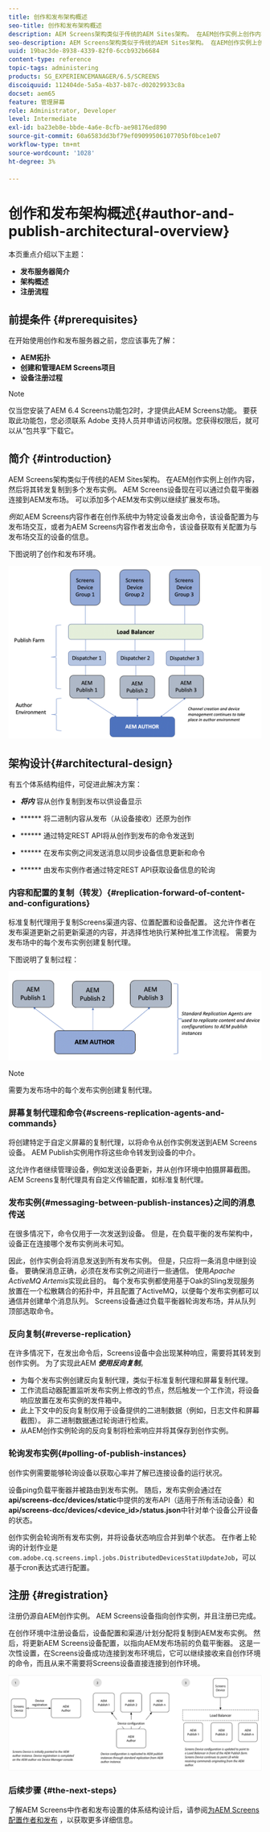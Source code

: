 ```yaml
---
title: 创作和发布架构概述
seo-title: 创作和发布架构概述
description: AEM Screens架构类似于传统的AEM Sites架构。 在AEM创作实例上创作内容，然后将其转发复制到多个发布实例。 可查看本页以了解有关作者和发布架构概述的更多信息。
seo-description: AEM Screens架构类似于传统的AEM Sites架构。 在AEM创作实例上创作内容，然后将其转发复制到多个发布实例。 可查看本页以了解有关作者和发布架构概述的更多信息。
uuid: 19bac3de-8938-4339-82f0-6ccb932b6684
content-type: reference
topic-tags: administering
products: SG_EXPERIENCEMANAGER/6.5/SCREENS
discoiquuid: 112404de-5a5a-4b37-b87c-d02029933c8a
docset: aem65
feature: 管理屏幕
role: Administrator, Developer
level: Intermediate
exl-id: ba23eb8e-bbde-4a6e-8cfb-ae98176ed890
source-git-commit: 60a6583dd3bf79ef09099506107705bf0bce1e07
workflow-type: tm+mt
source-wordcount: '1028'
ht-degree: 3%

---
```


# 创作和发布架构概述{#author-and-publish-architectural-overview}

本页重点介绍以下主题：

* **发布服务器简介**
* **架构概述**
* **注册流程**

## 前提条件 {#prerequisites}

在开始使用创作和发布服务器之前，您应该事先了解：

* **AEM拓扑**
* **创建和管理AEM Screens项目**
* **设备注册过程**

>[!NOTE]
>
>仅当您安装了AEM 6.4 Screens功能包2时，才提供此AEM Screens功能。 要获取此功能包，您必须联系 Adobe 支持人员并申请访问权限。您获得权限后，就可以从“包共享”下载它。

## 简介 {#introduction}

AEM Screens架构类似于传统的AEM Sites架构。 在AEM创作实例上创作内容，然后将其转发复制到多个发布实例。 AEM Screens设备现在可以通过负载平衡器连接到AEM发布场。 可以添加多个AEM发布实例以继续扩展发布场。

*例如*,AEM Screens内容作者在创作系统中为特定设备发出命令，该设备配置为与发布场交互，或者为AEM Screens内容作者发出命令，该设备获取有关配置为与发布场交互的设备的信息。

下图说明了创作和发布环境。

![screen_shot_2019-03-04at30236pm](assets/screen_shot_2019-03-04at30236pm.png)

## 架构设计{#architectural-design}

有五个体系结构组件，可促进此解决方案：

* ***将内*** 容从创作复制到发布以供设备显示

* ****** 将二进制内容从发布（从设备接收）还原为创作
* ****** 通过特定REST API将从创作到发布的命令发送到
* ****** 在发布实例之间发送消息以同步设备信息更新和命令
* ****** 由发布实例作者通过特定REST API获取设备信息的轮询

### 内容和配置的复制（转发）{#replication-forward-of-content-and-configurations}

标准复制代理用于复制Screens渠道内容、位置配置和设备配置。 这允许作者在发布渠道更新之前更新渠道的内容，并选择性地执行某种批准工作流程。 需要为发布场中的每个发布实例创建复制代理。

下图说明了复制过程：

![screen_shot_2019-03-04at33935pm](assets/screen_shot_2019-03-04at33935pm.png)

>[!NOTE]
>
>需要为发布场中的每个发布实例创建复制代理。

### 屏幕复制代理和命令{#screens-replication-agents-and-commands}

将创建特定于自定义屏幕的复制代理，以将命令从创作实例发送到AEM Screens设备。 AEM Publish实例用作将这些命令转发到设备的中介。

这允许作者继续管理设备，例如发送设备更新，并从创作环境中拍摄屏幕截图。 AEM Screens复制代理具有自定义传输配置，如标准复制代理。

### 发布实例{#messaging-between-publish-instances}之间的消息传送

在很多情况下，命令仅用于一次发送到设备。 但是，在负载平衡的发布架构中，设备正在连接哪个发布实例尚未可知。

因此，创作实例会将消息发送到所有发布实例。 但是，只应将一条消息中继到设备。 要确保消息正确，必须在发布实例之间进行一些通信。 使用&#x200B;*Apache ActiveMQ Artemis*&#x200B;实现此目的。 每个发布实例都使用基于Oak的Sling发现服务放置在一个松散耦合的拓扑中，并且配置了ActiveMQ，以便每个发布实例都可以通信并创建单个消息队列。 Screens设备通过负载平衡器轮询发布场，并从队列顶部选取命令。

### 反向复制{#reverse-replication}

在许多情况下，在发出命令后，Screens设备中会出现某种响应，需要将其转发到创作实例。 为了实现此AEM ***使用反向复制***。

* 为每个发布实例创建反向复制代理，类似于标准复制代理和屏幕复制代理。
* 工作流启动器配置监听发布实例上修改的节点，然后触发一个工作流，将设备响应放置在发布实例的发件箱中。
* 此上下文中的反向复制仅用于设备提供的二进制数据（例如，日志文件和屏幕截图）。 非二进制数据通过轮询进行检索。
* 从AEM创作实例轮询的反向复制将检索响应并将其保存到创作实例。

### 轮询发布实例{#polling-of-publish-instances}

创作实例需要能够轮询设备以获取心率并了解已连接设备的运行状况。

设备ping负载平衡器并被路由到发布实例。 随后，发布实例会通过在&#x200B;**api/screens-dcc/devices/static**&#x200B;中提供的发布API（适用于所有活动设备）和&#x200B;**api/screens-dcc/devices/&lt;device_id>/status.json**&#x200B;中针对单个设备公开设备的状态。

创作实例会轮询所有发布实例，并将设备状态响应合并到单个状态。 在作者上轮询的计划作业是`com.adobe.cq.screens.impl.jobs.DistributedDevicesStatiUpdateJob`，可以基于cron表达式进行配置。

## 注册 {#registration}

注册仍源自AEM创作实例。 AEM Screens设备指向创作实例，并且注册已完成。

在创作环境中注册设备后，设备配置和渠道/计划分配将复制到AEM发布实例。 然后，将更新AEM Screens设备配置，以指向AEM发布场前的负载平衡器。 这是一次性设置，在Screens设备成功连接到发布环境后，它可以继续接收来自创作环境的命令，而且从来不需要将Screens设备直接连接到创作环境。

![screen_shot_2019-02-25at15218pm](assets/screen_shot_2019-02-25at15218pm.png)

### 后续步骤 {#the-next-steps}

了解AEM Screens中作者和发布设置的体系结构设计后，请参阅[为AEM Screens配置作者和发布](author-and-publish.md) ，以获取更多详细信息。
